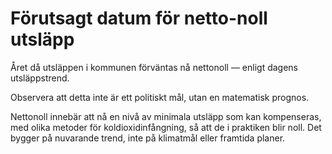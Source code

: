 # Förutsagt datum för netto-noll utsläpp

Året då utsläppen i kommunen förväntas nå nettonoll — enligt dagens utsläppstrend.

Observera att detta inte är ett politiskt mål, utan en matematisk prognos.

Nettonoll innebär att nå en nivå av minimala utsläpp som kan kompenseras, med olika metoder för koldioxidinfångning, så att de i praktiken blir noll. Det bygger på nuvarande trend, inte på klimatmål eller framtida planer.
